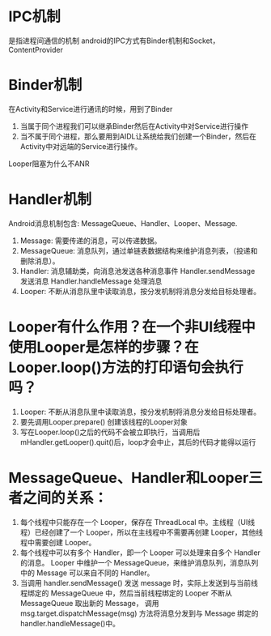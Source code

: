 # IPC机制
   是指进程间通信的机制 android的IPC方式有Binder机制和Socket，ContentProvider

# Binder机制
在Activity和Service进行通讯的时候，用到了Binder
1. 当属于同个进程我们可以继承Binder然后在Activity中对Service进行操作  
1. 当不属于同个进程，那么要用到AIDL让系统给我们创建一个Binder，然后在Activity中对远端的Service进行操作。

Looper阻塞为什么不ANR

# Handler机制
   Android消息机制包含: MessageQueue、Handler、Looper、Message.
   1. Message: 需要传递的消息，可以传递数据。
   1. MessageQueue: 消息队列，通过单链表数据结构来维护消息列表，（投递和删除消息）。
   1. Handler: 消息辅助类，向消息池发送各种消息事件
   Handler.sendMessage 发送消息
   Handler.handleMessage 处理消息
   1. Looper: 不断从消息队里中读取消息，按分发机制将消息分发给目标处理者。

# Looper有什么作用？在一个非UI线程中使用Looper是怎样的步骤？在Looper.loop()方法的打印语句会执行吗？
   1. Looper: 不断从消息队里中读取消息，按分发机制将消息分发给目标处理者。
   1. 要先调用Looper.prepare()  创建该线程的Looper对象
   1. 写在Looper.loop()之后的代码不会被立即执行，当调用后mHandler.getLooper().quit()后，loop才会中止，其后的代码才能得以运行

# MessageQueue、Handler和Looper三者之间的关系：
   1. 每个线程中只能存在一个 Looper，保存在 ThreadLocal 中。主线程（UI线程）已经创建了一个 Looper，所以在主线程中不需要再创建 Looper，其他线程中需要创建 Looper。
   1. 每个线程中可以有多个 Handler，即一个 Looper 可以处理来自多个 Handler 的消息。 Looper 中维护一个 MessageQueue，来维护消息队列，消息队列中的 Message 可以来自不同的 Handler。
   1. 当调用 handler.sendMessage() 发送 message 时，实际上发送到与当前线程绑定的 MessageQueue 中，然后当前线程绑定的 Looper 不断从 MessageQueue 取出新的 Message，
    调用 msg.target.dispatchMessage(msg) 方法将消息分发到与 Message 绑定的 handler.handleMessage()中。

